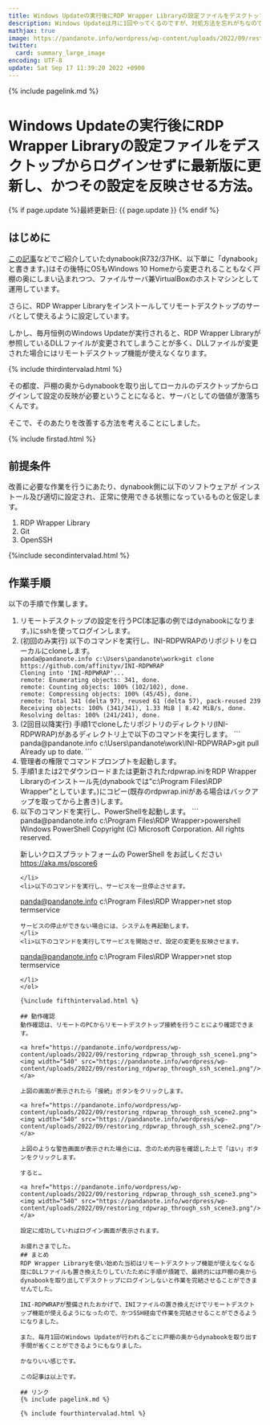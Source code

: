 ```yaml
---
title: Windows Updateの実行後にRDP Wrapper Libraryの設定ファイルをデスクトップからログインせずに最新版に更新し、かつその設定を反映させる方法。 - panda大学習帳外伝
description: Windows Updateは月に1回やってくるのですが、対処方法を忘れがちなので、メモしてみました。
mathjax: true
image: https://pandanote.info/wordpress/wp-content/uploads/2022/09/restoring_rdpwrap_through_ssh_scene3.png
twitter: 
  card: summary_large_image
encoding: UTF-8
update: Sat Sep 17 11:39:20 2022 +0900
---
```

{% include pagelink.md %}
# Windows Updateの実行後にRDP Wrapper Libraryの設定ファイルをデスクトップからログインせずに最新版に更新し、かつその設定を反映させる方法。
{% if page.update %}最終更新日: {{ page.update }} {% endif %}
## はじめに
[この記事](https://pandanote.info/?p=8228)などでご紹介していたdynabook(R732/37HK、以下単に「dynabook」と書きます。)はその後特にOSもWindows 10 Homeから変更されることもなく戸棚の奥にしまい込まれつつ、ファイルサーバ兼VirtualBoxのホストマシンとして運用しています。

さらに、RDP Wrapper Libraryをインストールしてリモートデスクトップのサーバとして使えるように設定しています。

しかし、毎月恒例のWindows Updateが実行されると、RDP Wrapper Libraryが参照しているDLLファイルが変更されてしまうことが多く、DLLファイルが変更された場合にはリモートデスクトップ機能が使えなくなります。

{% include thirdintervalad.html %}

その都度、戸棚の奥からdynabookを取り出してローカルのデスクトップからログインして設定の反映が必要ということになると、サーバとしての価値が激落ちくんです。

そこで、そのあたりを改善する方法を考えることにしました。

{% include firstad.html %}

## 前提条件
改善に必要な作業を行うにあたり、dynabook側に以下のソフトウェアが
インストール及び適切に設定され、正常に使用できる状態になっているものと仮定します。

1. RDP Wrapper Library
1. Git
1. OpenSSH

{%include secondintervalad.html %}

## 作業手順
以下の手順で作業します。

<ol>
<li>リモートデスクトップの設定を行うPC(本記事の例ではdynabookになります。)にsshを使ってログインします。</li>
<li>(初回のみ実行) 以下のコマンドを実行し、INI-RDPWRAPのリポジトリをローカルにcloneします。
<code>
panda@pandanote.info c:\Users\pandanote\work>git clone https://github.com/affinityv/INI-RDPWRAP
Cloning into 'INI-RDPWRAP'...
remote: Enumerating objects: 341, done.
remote: Counting objects: 100% (102/102), done.
remote: Compressing objects: 100% (45/45), done.
remote: Total 341 (delta 97), reused 61 (delta 57), pack-reused 239
Receiving objects: 100% (341/341), 1.33 MiB | 8.42 MiB/s, done.
Resolving deltas: 100% (241/241), done.
</code>
</li>
<li>(2回目以降実行) 手順1でcloneしたリポジトリのディレクトリ(INI-RDPWRAP)があるディレクトリ上で以下のコマンドを実行します。
```
panda@pandanote.info c:\Users\pandanote\work\INI-RDPWRAP>git pull
Already up to date.
```
</li>
<li>管理者の権限でコマンドプロンプトを起動します。</li>
<li>手順1または2でダウンロードまたは更新されたrdpwrap.iniをRDP Wrapper Libraryのインストール先(dynabookでは"c:\Program Files\RDP Wrapper"としています。)にコピー(既存のrdpwrap.iniがある場合はバックアップを取ってから上書き)します。</li>
<li>以下のコマンドを実行し、PowerShellを起動します。
```
panda@pandanote.info c:\Program Files\RDP Wrapper>powershell
Windows PowerShell
Copyright (C) Microsoft Corporation. All rights reserved.

新しいクロスプラットフォームの PowerShell をお試しください https://aka.ms/pscore6
```
</li>
<li>以下のコマンドを実行し、サービスを一旦停止させます。
```
panda@pandanote.info c:\Program Files\RDP Wrapper>net stop termservice
```
サービスの停止ができない場合には、システムを再起動します。
</li>
<li>以下のコマンドを実行してサービスを開始させ、設定の変更を反映させます。
```
panda@pandanote.info c:\Program Files\RDP Wrapper>net stop termservice
```
</li>
</ol>

{%include fifthintervalad.html %}

## 動作確認
動作確認は、リモートのPCからリモートデスクトップ接続を行うことにより確認できます。

<a href="https://pandanote.info/wordpress/wp-content/uploads/2022/09/restoring_rdpwrap_through_ssh_scene1.png"><img width="540" src="https://pandanote.info/wordpress/wp-content/uploads/2022/09/restoring_rdpwrap_through_ssh_scene1.png"/></a>

上図の画面が表示されたら「接続」ボタンをクリックします。

<a href="https://pandanote.info/wordpress/wp-content/uploads/2022/09/restoring_rdpwrap_through_ssh_scene2.png"><img width="540" src="https://pandanote.info/wordpress/wp-content/uploads/2022/09/restoring_rdpwrap_through_ssh_scene2.png"/></a>

上図のような警告画面が表示された場合には、念のため内容を確認した上で「はい」ボタンをクリックします。

すると…

<a href="https://pandanote.info/wordpress/wp-content/uploads/2022/09/restoring_rdpwrap_through_ssh_scene3.png"><img width="540" src="https://pandanote.info/wordpress/wp-content/uploads/2022/09/restoring_rdpwrap_through_ssh_scene3.png"/></a>

設定に成功していればログイン画面が表示されます。

お疲れさまでした。
## まとめ
RDP Wrapper Libraryを使い始めた当初はリモートデスクトップ機能が使えなくなる度にDLLファイルも置き換えたりしていたために手順が煩雑で、最終的には戸棚の奥からdynabookを取り出してデスクトップにログインしないと作業を完結させることができませんでした。

INI-RDPWRAPが整備されたおかげで、INIファイルの置き換えだけでリモートデスクトップ機能が使えるようになったので、かつSSH経由で作業を完結させることができるようになりました。

また、毎月1回のWindows Updateが行われるごとに戸棚の奥からdynabookを取り出す手間が省くことができるようにもなりました。

かなりいい感じです。

この記事は以上です。

## リンク
{% include pagelink.md %}

{% include fourthintervalad.html %}
